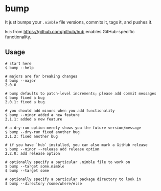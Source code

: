 # bump

It just bumps your `.nimble` file versions, commits it, tags it, and pushes it.

`hub` from https://github.com/github/hub enables GitHub-specific functionality.

## Usage
```
# start here
$ bump --help

# majors are for breaking changes
$ bump --major
2.0.0

# bump defaults to patch-level increments; please add commit messages
$ bump fixed a bug
2.0.1: fixed a bug

# you should add minors when you add functionality
$ bump --minor added a new feature
2.1.1: added a new feature

# a dry-run option merely shows you the future version/message
$ bump --dry-run fixed another bug
2.1.2: fixed another bug

# if you have `hub` installed, you can also mark a GitHub release
$ bump --minor --release add release option
2.2.0: add release option

# optionally specify a particular .nimble file to work on
$ bump --target some.nimble
$ bump --target some

# optionally specify a particular package directory to look in
$ bump --directory /some/where/else
```
